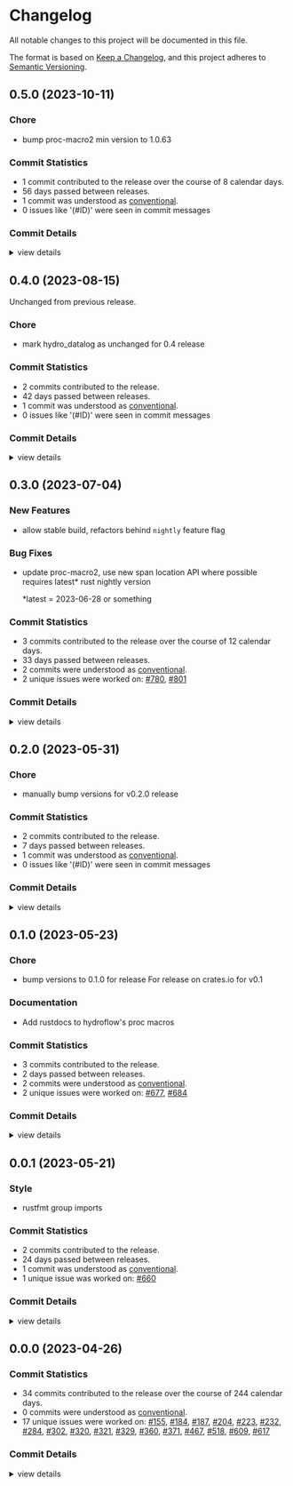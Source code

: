 # Changelog

All notable changes to this project will be documented in this file.

The format is based on [Keep a Changelog](https://keepachangelog.com/en/1.0.0/),
and this project adheres to [Semantic Versioning](https://semver.org/spec/v2.0.0.html).

## 0.5.0 (2023-10-11)

### Chore

 - <csr-id-f19eccc79d6d7c88de7ba1ef6a0abf1caaef377f/> bump proc-macro2 min version to 1.0.63

### Commit Statistics

<csr-read-only-do-not-edit/>

 - 1 commit contributed to the release over the course of 8 calendar days.
 - 56 days passed between releases.
 - 1 commit was understood as [conventional](https://www.conventionalcommits.org).
 - 0 issues like '(#ID)' were seen in commit messages

### Commit Details

<csr-read-only-do-not-edit/>

<details><summary>view details</summary>

 * **Uncategorized**
    - Bump proc-macro2 min version to 1.0.63 ([`f19eccc`](https://github.com/hydro-project/hydroflow/commit/f19eccc79d6d7c88de7ba1ef6a0abf1caaef377f))
</details>

## 0.4.0 (2023-08-15)

<csr-id-5faee64ab82eeb7a24f62a1b55c46d72d8eb5320/>

Unchanged from previous release.

### Chore

 - <csr-id-5faee64ab82eeb7a24f62a1b55c46d72d8eb5320/> mark hydro_datalog as unchanged for 0.4 release

### Commit Statistics

<csr-read-only-do-not-edit/>

 - 2 commits contributed to the release.
 - 42 days passed between releases.
 - 1 commit was understood as [conventional](https://www.conventionalcommits.org).
 - 0 issues like '(#ID)' were seen in commit messages

### Commit Details

<csr-read-only-do-not-edit/>

<details><summary>view details</summary>

 * **Uncategorized**
    - Release hydroflow_lang v0.4.0, hydroflow_datalog_core v0.4.0, hydroflow_datalog v0.4.0, hydroflow_macro v0.4.0, lattices v0.4.0, pusherator v0.0.3, hydroflow v0.4.0, hydro_cli v0.4.0, safety bump 4 crates ([`cb313f0`](https://github.com/hydro-project/hydroflow/commit/cb313f0635214460a8308d05cbef4bf7f4bfaa15))
    - Mark hydro_datalog as unchanged for 0.4 release ([`5faee64`](https://github.com/hydro-project/hydroflow/commit/5faee64ab82eeb7a24f62a1b55c46d72d8eb5320))
</details>

## 0.3.0 (2023-07-04)

### New Features

 - <csr-id-22abcaff806c7de6e4a7725656bbcf201e7d9259/> allow stable build, refactors behind `nightly` feature flag

### Bug Fixes

 - <csr-id-8d3494b5afee858114a602a3e23077bb6d24dd77/> update proc-macro2, use new span location API where possible
   requires latest* rust nightly version
   
   *latest = 2023-06-28 or something

### Commit Statistics

<csr-read-only-do-not-edit/>

 - 3 commits contributed to the release over the course of 12 calendar days.
 - 33 days passed between releases.
 - 2 commits were understood as [conventional](https://www.conventionalcommits.org).
 - 2 unique issues were worked on: [#780](https://github.com/hydro-project/hydroflow/issues/780), [#801](https://github.com/hydro-project/hydroflow/issues/801)

### Commit Details

<csr-read-only-do-not-edit/>

<details><summary>view details</summary>

 * **[#780](https://github.com/hydro-project/hydroflow/issues/780)**
    - Allow stable build, refactors behind `nightly` feature flag ([`22abcaf`](https://github.com/hydro-project/hydroflow/commit/22abcaff806c7de6e4a7725656bbcf201e7d9259))
 * **[#801](https://github.com/hydro-project/hydroflow/issues/801)**
    - Update proc-macro2, use new span location API where possible ([`8d3494b`](https://github.com/hydro-project/hydroflow/commit/8d3494b5afee858114a602a3e23077bb6d24dd77))
 * **Uncategorized**
    - Release hydroflow_cli_integration v0.3.0, hydroflow_lang v0.3.0, hydroflow_datalog_core v0.3.0, hydroflow_datalog v0.3.0, hydroflow_macro v0.3.0, lattices v0.3.0, pusherator v0.0.2, hydroflow v0.3.0, hydro_cli v0.3.0, safety bump 5 crates ([`ec9633e`](https://github.com/hydro-project/hydroflow/commit/ec9633e2e393c2bf106223abeb0b680200fbdf84))
</details>

## 0.2.0 (2023-05-31)

<csr-id-fd896fbe925fbd8ef1d16be7206ac20ba585081a/>

### Chore

 - <csr-id-fd896fbe925fbd8ef1d16be7206ac20ba585081a/> manually bump versions for v0.2.0 release

### Commit Statistics

<csr-read-only-do-not-edit/>

 - 2 commits contributed to the release.
 - 7 days passed between releases.
 - 1 commit was understood as [conventional](https://www.conventionalcommits.org).
 - 0 issues like '(#ID)' were seen in commit messages

### Commit Details

<csr-read-only-do-not-edit/>

<details><summary>view details</summary>

 * **Uncategorized**
    - Release hydroflow_lang v0.2.0, hydroflow_datalog_core v0.2.0, hydroflow_datalog v0.2.0, hydroflow_macro v0.2.0, lattices v0.2.0, hydroflow v0.2.0, hydro_cli v0.2.0 ([`ca464c3`](https://github.com/hydro-project/hydroflow/commit/ca464c32322a7ad39eb53e1794777c849aa548a0))
    - Manually bump versions for v0.2.0 release ([`fd896fb`](https://github.com/hydro-project/hydroflow/commit/fd896fbe925fbd8ef1d16be7206ac20ba585081a))
</details>

## 0.1.0 (2023-05-23)

<csr-id-52ee8f8e443f0a8b5caf92d2c5f028c00302a79b/>

### Chore

 - <csr-id-52ee8f8e443f0a8b5caf92d2c5f028c00302a79b/> bump versions to 0.1.0 for release
   For release on crates.io for v0.1

### Documentation

 - <csr-id-a8957ec4457aae1cfd6fae031bede5e3f4fcc75d/> Add rustdocs to hydroflow's proc macros

### Commit Statistics

<csr-read-only-do-not-edit/>

 - 3 commits contributed to the release.
 - 2 days passed between releases.
 - 2 commits were understood as [conventional](https://www.conventionalcommits.org).
 - 2 unique issues were worked on: [#677](https://github.com/hydro-project/hydroflow/issues/677), [#684](https://github.com/hydro-project/hydroflow/issues/684)

### Commit Details

<csr-read-only-do-not-edit/>

<details><summary>view details</summary>

 * **[#677](https://github.com/hydro-project/hydroflow/issues/677)**
    - Add rustdocs to hydroflow's proc macros ([`a8957ec`](https://github.com/hydro-project/hydroflow/commit/a8957ec4457aae1cfd6fae031bede5e3f4fcc75d))
 * **[#684](https://github.com/hydro-project/hydroflow/issues/684)**
    - Bump versions to 0.1.0 for release ([`52ee8f8`](https://github.com/hydro-project/hydroflow/commit/52ee8f8e443f0a8b5caf92d2c5f028c00302a79b))
 * **Uncategorized**
    - Release hydroflow_cli_integration v0.1.0, hydroflow_internalmacro v0.1.0, hydroflow_lang v0.1.0, hydroflow_datalog_core v0.1.0, hydroflow_datalog v0.1.0, hydroflow_macro v0.1.0, lattices v0.1.1, hydroflow v0.1.0 ([`7324974`](https://github.com/hydro-project/hydroflow/commit/73249744293c9b89cbaa2d84b23ca3f25b00ae4e))
</details>

## 0.0.1 (2023-05-21)

<csr-id-20a1b2c0cd04a8b495a02ce345db3d48a99ea0e9/>

### Style

 - <csr-id-20a1b2c0cd04a8b495a02ce345db3d48a99ea0e9/> rustfmt group imports

### Commit Statistics

<csr-read-only-do-not-edit/>

 - 2 commits contributed to the release.
 - 24 days passed between releases.
 - 1 commit was understood as [conventional](https://www.conventionalcommits.org).
 - 1 unique issue was worked on: [#660](https://github.com/hydro-project/hydroflow/issues/660)

### Commit Details

<csr-read-only-do-not-edit/>

<details><summary>view details</summary>

 * **[#660](https://github.com/hydro-project/hydroflow/issues/660)**
    - Rustfmt group imports ([`20a1b2c`](https://github.com/hydro-project/hydroflow/commit/20a1b2c0cd04a8b495a02ce345db3d48a99ea0e9))
 * **Uncategorized**
    - Release hydroflow_cli_integration v0.0.1, hydroflow_lang v0.0.1, hydroflow_datalog_core v0.0.1, hydroflow_datalog v0.0.1, hydroflow_macro v0.0.1, lattices v0.1.0, variadics v0.0.2, pusherator v0.0.1, hydroflow v0.0.2 ([`809395a`](https://github.com/hydro-project/hydroflow/commit/809395acddb78949d7a2bf036e1a94972f23b1ad))
</details>

## 0.0.0 (2023-04-26)

### Commit Statistics

<csr-read-only-do-not-edit/>

 - 34 commits contributed to the release over the course of 244 calendar days.
 - 0 commits were understood as [conventional](https://www.conventionalcommits.org).
 - 17 unique issues were worked on: [#155](https://github.com/hydro-project/hydroflow/issues/155), [#184](https://github.com/hydro-project/hydroflow/issues/184), [#187](https://github.com/hydro-project/hydroflow/issues/187), [#204](https://github.com/hydro-project/hydroflow/issues/204), [#223](https://github.com/hydro-project/hydroflow/issues/223), [#232](https://github.com/hydro-project/hydroflow/issues/232), [#284](https://github.com/hydro-project/hydroflow/issues/284), [#302](https://github.com/hydro-project/hydroflow/issues/302), [#320](https://github.com/hydro-project/hydroflow/issues/320), [#321](https://github.com/hydro-project/hydroflow/issues/321), [#329](https://github.com/hydro-project/hydroflow/issues/329), [#360](https://github.com/hydro-project/hydroflow/issues/360), [#371](https://github.com/hydro-project/hydroflow/issues/371), [#467](https://github.com/hydro-project/hydroflow/issues/467), [#518](https://github.com/hydro-project/hydroflow/issues/518), [#609](https://github.com/hydro-project/hydroflow/issues/609), [#617](https://github.com/hydro-project/hydroflow/issues/617)

### Commit Details

<csr-read-only-do-not-edit/>

<details><summary>view details</summary>

 * **[#155](https://github.com/hydro-project/hydroflow/issues/155)**
    - Add datalog frontend via a proc macro ([`fd3867f`](https://github.com/hydro-project/hydroflow/commit/fd3867fde4302aabd747ca81564dfba6016a6395))
 * **[#184](https://github.com/hydro-project/hydroflow/issues/184)**
    - Generate nested joins for rules with more than two RHS relations ([`863fdc8`](https://github.com/hydro-project/hydroflow/commit/863fdc8fea27d3b41dd3bd94212bee515a923340))
 * **[#187](https://github.com/hydro-project/hydroflow/issues/187)**
    - Emit relation filters when there are local constraints ([`28ed51b`](https://github.com/hydro-project/hydroflow/commit/28ed51bcd785a9098d42d4c1e6838c95831b42f4))
 * **[#204](https://github.com/hydro-project/hydroflow/issues/204)**
    - Use Rust Sitter release from crates.io ([`83ab8a5`](https://github.com/hydro-project/hydroflow/commit/83ab8a500c7aad0e4f82f95199954764ed67816f))
 * **[#223](https://github.com/hydro-project/hydroflow/issues/223)**
    - Add surface graph snapshot tests for datalog. ([`b235746`](https://github.com/hydro-project/hydroflow/commit/b2357466115dd2fe6257da01af855840f1ff33c9))
 * **[#232](https://github.com/hydro-project/hydroflow/issues/232)**
    - Extract parts of `expand_join_plan` into new functions. ([`3b79280`](https://github.com/hydro-project/hydroflow/commit/3b79280d900458b38be0cbc48c669465447f4873))
 * **[#284](https://github.com/hydro-project/hydroflow/issues/284)**
    - Rename source and dest surface syntax operators, fix #216 #276 ([`b7074eb`](https://github.com/hydro-project/hydroflow/commit/b7074ebb5d376493b52efe471b65f6e2c06fce7c))
 * **[#302](https://github.com/hydro-project/hydroflow/issues/302)**
    - Format `hydroflow_datalog` snaps w/ `prettyplease` ([`57be9a2`](https://github.com/hydro-project/hydroflow/commit/57be9a21c9b407155ef9418aec48156081ba141d))
 * **[#320](https://github.com/hydro-project/hydroflow/issues/320)**
    - Better mermaid graphs ([`f2ee139`](https://github.com/hydro-project/hydroflow/commit/f2ee139666da9ab72093dde80812df6bc7bc0193))
 * **[#321](https://github.com/hydro-project/hydroflow/issues/321)**
    - Better graphs for both mermaid and dot ([`876fb31`](https://github.com/hydro-project/hydroflow/commit/876fb3140374588c55b4a7ec7a51e7cf6317eb67))
 * **[#329](https://github.com/hydro-project/hydroflow/issues/329)**
    - Get hydroflow to compile to WASM ([`24354d2`](https://github.com/hydro-project/hydroflow/commit/24354d2e11c69e38e4e021aa4acf1525b376b2b1))
 * **[#360](https://github.com/hydro-project/hydroflow/issues/360)**
    - Preserve varnames info, display in mermaid, fix #327 ([`e7acecc`](https://github.com/hydro-project/hydroflow/commit/e7acecc480fbc2031e83777f58e7eb16603b8f26))
 * **[#371](https://github.com/hydro-project/hydroflow/issues/371)**
    - Get Datalog compiler to build on WASM ([`bef2435`](https://github.com/hydro-project/hydroflow/commit/bef24356a9696b494f89e014aec49063892b5b5e))
 * **[#467](https://github.com/hydro-project/hydroflow/issues/467)**
    - Parse error and return vector of diagnostics ([`1841f2c`](https://github.com/hydro-project/hydroflow/commit/1841f2c462a132272b1f0ffac51669fc1df2f593))
 * **[#518](https://github.com/hydro-project/hydroflow/issues/518)**
    - Attach spans to generated Hydroflow code in Dedalus ([`f00d865`](https://github.com/hydro-project/hydroflow/commit/f00d8655aa4404ddcc812e0decf8c1e48e62b0fd))
 * **[#609](https://github.com/hydro-project/hydroflow/issues/609)**
    - Update syn to 2.0 ([`2e7d802`](https://github.com/hydro-project/hydroflow/commit/2e7d8024f35893ef0abcb6851e370b00615f9562))
 * **[#617](https://github.com/hydro-project/hydroflow/issues/617)**
    - Update `Cargo.toml`s for publishing ([`a78ff9a`](https://github.com/hydro-project/hydroflow/commit/a78ff9aace6771787c2b72aad83be6ad8d49a828))
 * **Uncategorized**
    - Setup release workflow ([`108d0e9`](https://github.com/hydro-project/hydroflow/commit/108d0e933a08b183c4dadf8c3499e4946696e263))
    - Improve datalog diagnostic robustness ([`0b3e085`](https://github.com/hydro-project/hydroflow/commit/0b3e08521131989dfaee821c060a931771936f80))
    - Add persistence lifetimes to join #272 ([`47b2941`](https://github.com/hydro-project/hydroflow/commit/47b2941d74704792e5e2a7f30fa088c81c3ab506))
    - Add type guard before `Pivot` #263 ([`c215e8c`](https://github.com/hydro-project/hydroflow/commit/c215e8c4523a1e465eafa3320daa34d6cb35aa11))
    - Add type guard to `merge` #263 ([`6db3f60`](https://github.com/hydro-project/hydroflow/commit/6db3f6013a934b3087c8d116e61fbfc293e1baa0))
    - Emit type guards inline, configurable #263 ([`c6510da`](https://github.com/hydro-project/hydroflow/commit/c6510da4b4cb46ec026e3c1c69b5ce29b17c473c))
    - Add very good type guard to `join` op #263 ([`3ee9d33`](https://github.com/hydro-project/hydroflow/commit/3ee9d338c27859b31a057be53ee9251248ca235c))
    - Improve `Iterator`/`Pusherator` typeguards by erasing types, using local fns #263 ([`6413fa4`](https://github.com/hydro-project/hydroflow/commit/6413fa417cab0481e3db1adbcaf71525eb866cc9))
    - Rename variadics/tuple_list macros ([`91d37b0`](https://github.com/hydro-project/hydroflow/commit/91d37b022b1cd0ed590765c40ef43244027c8035))
    - Allow `clippy::uninlined-format-args` in `.cargo/config.toml` ([`17be5dd`](https://github.com/hydro-project/hydroflow/commit/17be5dd3993ee3239a3fbdb81572923479b0cc3e))
    - Add parsing of named ports (WIP, compiling) ([`bd8313c`](https://github.com/hydro-project/hydroflow/commit/bd8313cf59a30bb121c07d754099d92c13daa734))
    - Remove surface API, fix #224 ([`7b75f5e`](https://github.com/hydro-project/hydroflow/commit/7b75f5eb73046c3fe9f50970e05b4665bc0bf7fc))
    - Update datalog snapshots ([`6d9616e`](https://github.com/hydro-project/hydroflow/commit/6d9616e8740a98f16fbff84fa5b6e8295a1d9a15))
    - Update `recv_stream` to handle all `Stream`s instead of just `tokio::mpsc::unbounded_channel` ([`8b68c64`](https://github.com/hydro-project/hydroflow/commit/8b68c643b55e9a04f373bded939b512be4ee0d7f))
    - Use `DiMulGraph` in `flat_to_partitioned.rs` and `PartitionedGraph`, working ([`cdd45fe`](https://github.com/hydro-project/hydroflow/commit/cdd45fe8eeefaa997bc2d38386fb9d33daf47b50))
    - Update datalog codegen snapshots ([`9c9a27b`](https://github.com/hydro-project/hydroflow/commit/9c9a27b42c9855ab9d725214b68d66c6c273da2b))
    - Update datalog snapshot tests ([`c252b05`](https://github.com/hydro-project/hydroflow/commit/c252b0565bc86b37e5e25941ba1e9ed3c80d7863))
</details>


